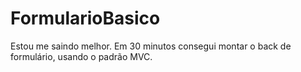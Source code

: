 # FormularioBasico
Estou me saindo melhor. Em 30 minutos consegui montar o back de formulário, usando o padrão MVC.
